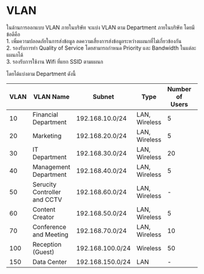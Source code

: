 # VLAN

ในด้านการออกแบบ VLAN ภายในบริษัท จะแบ่ง VLAN ตาม Department ภายในบริษัท โดยมีข้อดีคือ\
1\. เพิ่มความปลอดภัยในการส่งข้อมูล ลดความเสี่ยงการส่งข้อมูลระหว่างแผนกที่ไม่เกี่ยวข้องกัน\
2\. รองรับการทำ Quality of Service โดยสามารถกำหนด Priority และ Bandwidth ในแต่ละแผนกได้\
3\. รองรับการใช้งาน Wifi ที่แยก SSID ตามแผนก

โดยได้แบ่งตาม Department ดังนี้

| VLAN | VLAN Name                    | Subnet           | Type          | Number of Users | Number of Devices |
| ---- | ---------------------------- | ---------------- | ------------- | --------------- | ----------------- |
| 10   | Financial Department         | 192.168.10.0/24  | LAN, Wireless | 5               | 10                |
| 20   | Marketing                    | 192.168.20.0/24  | LAN, Wireless | 5               | 20                |
| 30   | IT Department                | 192.168.30.0/24  | LAN, Wireless | 20              | 60                |
| 40   | Management Department        | 192.168.40.0/24  | LAN, Wireless | 5               | 10                |
| 50   | Serucity Controller and CCTV | 192.168.60.0/24  | LAN, Wireless | -               | 20                |
| 60   | Content Creator              | 192.168.50.0/24  | LAN, Wireless | 5               | 20                |
| 70   | Conference and Meeting       | 192.168.70.0/24  | LAN, Wireless | 10              | 20                |
| 100  | Reception (Guest)            | 192.168.100.0/24 | Wireless      | 50              | 80                |
| 150  | Data Center                  | 192.168.150.0/24 | LAN           | -               | 4                 |
